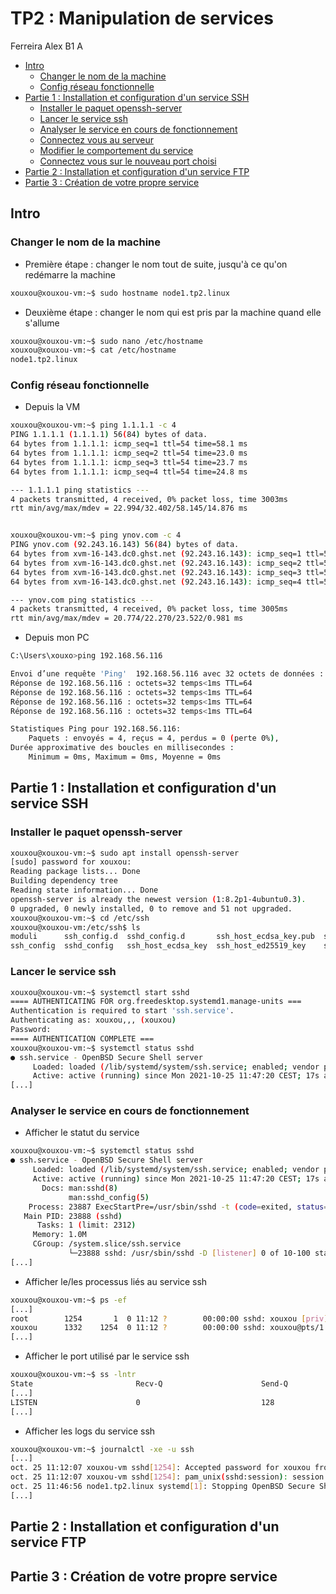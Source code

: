 # TP2 : Manipulation de services

Ferreira Alex B1 A

- [Intro](#Intro)  
    - [Changer le nom de la machine](#pr1)   
    - [Config réseau fonctionnelle](#pr2)  
- [Partie 1 : Installation et configuration d'un service SSH](#p1) 
    - [Installer le paquet openssh-server](#p11)
    - [Lancer le service ssh](#p12)
    - [Analyser le service en cours de fonctionnement](#p13)
    - [Connectez vous au serveur](#p14)
    - [Modifier le comportement du service](#p15)
    - [Connectez vous sur le nouveau port choisi](#p16)
- [Partie 2 : Installation et configuration d'un service FTP](#p2)  
- [Partie 3 : Création de votre propre service](#p3)  


## Intro

### Changer le nom de la machine <a name="pr1"></a>

- Première étape : changer le nom tout de suite, jusqu'à ce qu'on redémarre la machine

```bash
xouxou@xouxou-vm:~$ sudo hostname node1.tp2.linux
```
- Deuxième étape : changer le nom qui est pris par la machine quand elle s'allume
```bash
xouxou@xouxou-vm:~$ sudo nano /etc/hostname
xouxou@xouxou-vm:~$ cat /etc/hostname
node1.tp2.linux
```

###  Config réseau fonctionnelle <a name="pr2"></a>

- Depuis la VM
```bash
xouxou@xouxou-vm:~$ ping 1.1.1.1 -c 4
PING 1.1.1.1 (1.1.1.1) 56(84) bytes of data.
64 bytes from 1.1.1.1: icmp_seq=1 ttl=54 time=58.1 ms
64 bytes from 1.1.1.1: icmp_seq=2 ttl=54 time=23.0 ms
64 bytes from 1.1.1.1: icmp_seq=3 ttl=54 time=23.7 ms
64 bytes from 1.1.1.1: icmp_seq=4 ttl=54 time=24.8 ms

--- 1.1.1.1 ping statistics ---
4 packets transmitted, 4 received, 0% packet loss, time 3003ms
rtt min/avg/max/mdev = 22.994/32.402/58.145/14.876 ms


xouxou@xouxou-vm:~$ ping ynov.com -c 4
PING ynov.com (92.243.16.143) 56(84) bytes of data.
64 bytes from xvm-16-143.dc0.ghst.net (92.243.16.143): icmp_seq=1 ttl=50 time=22.3 ms
64 bytes from xvm-16-143.dc0.ghst.net (92.243.16.143): icmp_seq=2 ttl=50 time=20.8 ms
64 bytes from xvm-16-143.dc0.ghst.net (92.243.16.143): icmp_seq=3 ttl=50 time=23.5 ms
64 bytes from xvm-16-143.dc0.ghst.net (92.243.16.143): icmp_seq=4 ttl=50 time=22.5 ms

--- ynov.com ping statistics ---
4 packets transmitted, 4 received, 0% packet loss, time 3005ms
rtt min/avg/max/mdev = 20.774/22.270/23.522/0.981 ms
```
- Depuis mon PC
```bash
C:\Users\xouxo>ping 192.168.56.116

Envoi d’une requête 'Ping'  192.168.56.116 avec 32 octets de données :
Réponse de 192.168.56.116 : octets=32 temps<1ms TTL=64
Réponse de 192.168.56.116 : octets=32 temps<1ms TTL=64
Réponse de 192.168.56.116 : octets=32 temps<1ms TTL=64
Réponse de 192.168.56.116 : octets=32 temps<1ms TTL=64

Statistiques Ping pour 192.168.56.116:
    Paquets : envoyés = 4, reçus = 4, perdus = 0 (perte 0%),
Durée approximative des boucles en millisecondes :
    Minimum = 0ms, Maximum = 0ms, Moyenne = 0ms
```


## Partie 1 : Installation et configuration d'un service SSH <a name="p1"></a>

### Installer le paquet openssh-server <a name="p11"></a>

```bash
xouxou@xouxou-vm:~$ sudo apt install openssh-server
[sudo] password for xouxou:
Reading package lists... Done
Building dependency tree
Reading state information... Done
openssh-server is already the newest version (1:8.2p1-4ubuntu0.3).
0 upgraded, 0 newly installed, 0 to remove and 51 not upgraded.
xouxou@xouxou-vm:~$ cd /etc/ssh
xouxou@xouxou-vm:/etc/ssh$ ls
moduli      ssh_config.d  sshd_config.d       ssh_host_ecdsa_key.pub  ssh_host_ed25519_key.pub  ssh_host_rsa_key.pub
ssh_config  sshd_config   ssh_host_ecdsa_key  ssh_host_ed25519_key    ssh_host_rsa_key
```
### Lancer le service ssh <a name="p12"></a>

```bash
xouxou@xouxou-vm:~$ systemctl start sshd
==== AUTHENTICATING FOR org.freedesktop.systemd1.manage-units ===
Authentication is required to start 'ssh.service'.
Authenticating as: xouxou,,, (xouxou)
Password:
==== AUTHENTICATION COMPLETE ===
xouxou@xouxou-vm:~$ systemctl status sshd
● ssh.service - OpenBSD Secure Shell server
     Loaded: loaded (/lib/systemd/system/ssh.service; enabled; vendor preset: enabled)
     Active: active (running) since Mon 2021-10-25 11:47:20 CEST; 17s ago
[...]
```
### Analyser le service en cours de fonctionnement <a name="p13"></a>

- Afficher le statut du service
```bash
xouxou@xouxou-vm:~$ systemctl status sshd
● ssh.service - OpenBSD Secure Shell server
     Loaded: loaded (/lib/systemd/system/ssh.service; enabled; vendor preset: enabled)
     Active: active (running) since Mon 2021-10-25 11:47:20 CEST; 17s ago
       Docs: man:sshd(8)
             man:sshd_config(5)
    Process: 23887 ExecStartPre=/usr/sbin/sshd -t (code=exited, status=0/SUCCESS)
   Main PID: 23888 (sshd)
      Tasks: 1 (limit: 2312)
     Memory: 1.0M
     CGroup: /system.slice/ssh.service
             └─23888 sshd: /usr/sbin/sshd -D [listener] 0 of 10-100 startups
[...]
```
- Afficher le/les processus liés au service ssh
```bash
xouxou@xouxou-vm:~$ ps -ef
[...]
root        1254       1  0 11:12 ?        00:00:00 sshd: xouxou [priv]
xouxou      1332    1254  0 11:12 ?        00:00:00 sshd: xouxou@pts/1
[...]
```
- Afficher le port utilisé par le service ssh
```bash
xouxou@xouxou-vm:~$ ss -lntr
State                       Recv-Q                      Send-Q                                            Local Address:Port                                             Peer Address:Port                      Process
[...]
LISTEN                      0                           128                                                     0.0.0.0:22                                                    0.0.0.0:*
[...]
```
- Afficher les logs du service ssh
```bash
xouxou@xouxou-vm:~$ journalctl -xe -u ssh 
[...]
oct. 25 11:12:07 xouxou-vm sshd[1254]: Accepted password for xouxou from 192.168.56.1 port 55447 ssh2
oct. 25 11:12:07 xouxou-vm sshd[1254]: pam_unix(sshd:session): session opened for user xouxou by (uid=0)
oct. 25 11:46:56 node1.tp2.linux systemd[1]: Stopping OpenBSD Secure Shell server...
[...]
```




## Partie 2 : Installation et configuration d'un service FTP <a name="p2"></a>



## Partie 3 : Création de votre propre service <a name="p3"></a>